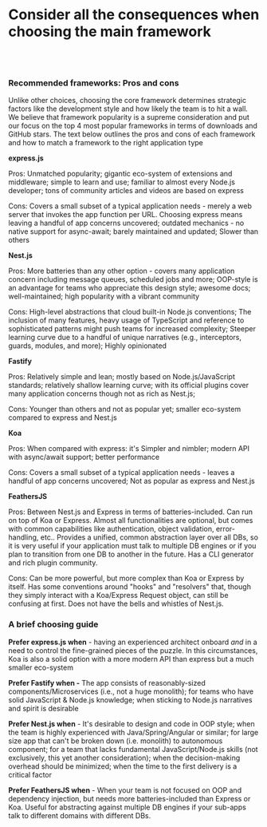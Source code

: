 # Consider all the consequences when choosing the main framework

<br/><br/>

### Recommended frameworks: Pros and cons

Unlike other choices, choosing the core framework determines strategic factors like the development style and how likely the team is to hit a wall. We believe that framework popularity is a supreme consideration and put our focus on the top 4 most popular frameworks in terms of downloads and GitHub stars. The text below outlines the pros and cons of each framework and how to match a framework to the right application type

**express.js**

Pros: Unmatched popularity; gigantic eco-system of extensions and middleware; simple to learn and use; familiar to almost every Node.js developer; tons of community articles and videos are based on express

Cons: Covers a small subset of a typical application needs - merely a web server that invokes the app function per URL. Choosing express means leaving a handful of app concerns uncovered; outdated mechanics - no native support for async-await; barely maintained and updated; Slower than others

**Nest.js**

Pros: More batteries than any other option - covers many application concern including message queues, scheduled jobs and more; OOP-style is an advantage for teams who appreciate this design style; awesome docs; well-maintained; high popularity with a vibrant community

Cons: High-level abstractions that cloud built-in Node.js conventions; The inclusion of many features, heavy usage of TypeScript and reference to sophisticated patterns might push teams for increased complexity; Steeper learning curve due to a handful of unique narratives (e.g., interceptors, guards, modules, and more); Highly opinionated

**Fastify**

Pros: Relatively simple and lean; mostly based on Node.js/JavaScript standards; relatively shallow learning curve; with its official plugins cover many application concerns though not as rich as Nest.js;

Cons: Younger than others and not as popular yet; smaller eco-system compared to express and Nest.js

**Koa**

Pros: When compared with express: it's Simpler and nimbler; modern API with async/await support; better performance

Cons: Covers a small subset of a typical application needs - leaves a handful of app concerns uncovered; Not as popular as express and Nest.js

**FeathersJS**

Pros: Between Nest.js and Express in terms of batteries-included. Can run on top of Koa or Express.  Almost all functionalities are optional, but comes with common capabilities like authentication, object validation, error-handling, etc..  Provides a unified, common abstraction layer over all DBs, so it is very useful if your application must talk to multiple DB engines or if you plan to transition from one DB to another in the future.  Has a CLI generator and rich plugin community.

Cons: Can be more powerful, but more complex than Koa or Express by itself.  Has some conventions around "hooks" and "resolvers" that, though they simply interact with a Koa/Express Request object, can still be confusing at first.  Does not have the bells and whistles of Nest.js.

### A brief choosing guide

**Prefer express.js when** - having an experienced architect onboard _and_ in a need to control the fine-grained pieces of the puzzle. In this circumstances, Koa is also a solid option with a more modern API than express but a much smaller eco-system

**Prefer Fastify when -** The app consists of reasonably-sized components/Microservices (i.e., not a huge monolith); for teams who have solid JavaScript & Node.js knowledge; when sticking to Node.js narratives and spirit is desirable

**Prefer Nest.js when** - It's desirable to design and code in OOP style; when the team is highly experienced with Java/Spring/Angular or similar; for large size app that can't be broken down (i.e. monolith) to autonomous component; for a team that lacks fundamental JavaScript/Node.js skills (not exclusively, this yet another consideration); when the decision-making overhead should be minimized; when the time to the first delivery is a critical factor

**Prefer FeathersJS when** - When your team is not focused on OOP and dependency injection, but needs more batteries-included than Express or Koa.  Useful for abstracting against multiple DB engines if your sub-apps talk to different domains with different DBs.  
